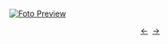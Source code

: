 [![Foto Preview](preview/n395.avif)](https://20essentials.github.io/project-000-395)

<div align="center" style="display: flex; justify-content: center;">
  <a  href="https://github.com/20essentials/project-000-394" target="_blank">&#8592;</a>
  &nbsp;&nbsp;
  <a  href="https://github.com/20essentials/project-000-396" target="_blank">&#8594;</a>
</div>
